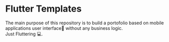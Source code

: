# Flutter Templates

The main purpose of this repository is to build a portofolio based on mobile applications user interface:iphone: without any business logic.</br>
Just Fluttering :computer:.
